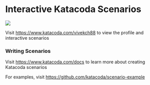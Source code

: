 # Interactive Katacoda Scenarios

[![](http://shields.katacoda.com/katacoda/vivekch88/count.svg)](https://www.katacoda.com/vivekch88 "Get your profile on Katacoda.com")

Visit https://www.katacoda.com/vivekch88 to view the profile and interactive scenarios

### Writing Scenarios
Visit https://www.katacoda.com/docs to learn more about creating Katacoda scenarios

For examples, visit https://github.com/katacoda/scenario-example
